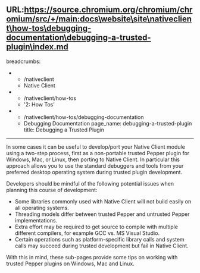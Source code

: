 URL:https://source.chromium.org/chromium/chromium/src/+/main:docs\website\site\nativeclient\how-tos\debugging-documentation\debugging-a-trusted-plugin\index.md
---
breadcrumbs:
- - /nativeclient
  - Native Client
- - /nativeclient/how-tos
  - '2: How Tos'
- - /nativeclient/how-tos/debugging-documentation
  - Debugging Documentation
page_name: debugging-a-trusted-plugin
title: Debugging a Trusted Plugin
---

In some cases it can be useful to develop/port your Native Client module using a
two-step process, first as a non-portable trusted Pepper plugin for Windows,
Mac, or Linux, then porting to Native Client. In particular this approach allows
you to use the standard debuggers and tools from your preferred desktop
operating system during trusted plugin development.

Developers should be mindful of the following potential issues when planning
this course of development:

*   Some libraries commonly used with Native Client will not build
            easily on all operating systems.
*   Threading models differ between trusted Pepper and untrusted Pepper
            implementations.
*   Extra effort may be required to get source to compile with multiple
            different compilers, for example GCC vs. MS Visual Studio.
*   Certain operations such as platform-specific library calls and
            system calls may succeed during trusted development but fail in
            Native Client.

With this in mind, these sub-pages provide some tips on working with trusted
Pepper plugins on Windows, Mac and Linux.
